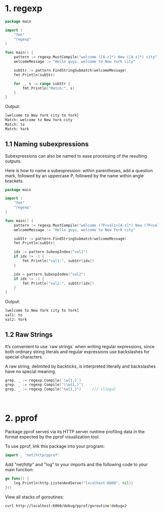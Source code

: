 
# 1. regexp

```go
package main

import (
    "fmt"
    "regexp"
)

func main() {
    pattern := regexp.MustCompile("welcome ([A-z]*) New ([A-z]*) city")
    welcomeMessage := "Hello guys, welcome to New York city"

    subStr := pattern.FindStringSubmatch(welcomeMessage)
    fmt.Println(subStr)

    for _, s := range subStr {
        fmt.Println("Match:", s)
    }
}
```

Output:
```sh
[welcome to New York city to York]
Match: welcome to New York city
Match: to
Match: York
```

## 1.1 Naming subexpressions

Subexpressions can also be named to ease processing of the resulting outputs.

Here is how to name a subexpression: within parentheses, add a question mark, followed by an uppercase P, followed by the name within angle brackets.

```go
package main

import (
    "fmt"
    "regexp"
)

func main() {
    pattern := regexp.MustCompile("welcome (?P<val1>[A-z]*) New (?P<val2>[A-z]*) city")
    welcomeMessage := "Hello guys, welcome to New York city"

    subStr := pattern.FindStringSubmatch(welcomeMessage)
    fmt.Println(subStr)

    idx := pattern.SubexpIndex("val1")
    if idx != -1 {
        fmt.Println("val1:", subStr[idx])
    }

    idx = pattern.SubexpIndex("val2")
    if idx != -1 {
        fmt.Println("val2:", subStr[idx])
    }
}
```

Output:
```sh
[welcome to New York city to York]
val1: to
val2: York
```

## 1.2 Raw Strings

It’s convenient to use \`raw strings\` when writing regular expressions, since both ordinary string literals and regular expressions use backslashes for special characters.

A raw string, delimited by backticks, is interpreted literally and backslashes have no special meaning.

```go
grep, _ := regexp.Compile(`\w{1,}`)
grep, _ := regexp.Compile("\\w{1,}")
grep, _ := regexp.Compile("\w{1,}")     /// illegal
```

&nbsp;


# 2. pprof

Package pprof serves via its HTTP server runtime profiling data in the format expected by the pprof visualization tool.

To use pprof, link this package into your program:
```go
import _ "net/http/pprof"
```

Add "net/http" and "log" to your imports and the following code to your main function:
```go
go func() {
    log.Println(http.ListenAndServe("localhost:6060", nil))
}()
```

View all stacks of goroutines:
```sh
curl http://localhost:6060/debug/pprof/goroutine?debug=2
```
